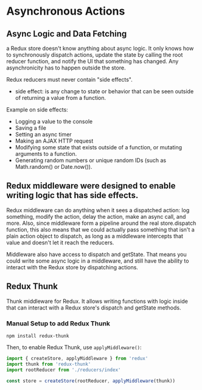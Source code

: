 # Asynchronous Actions

## Async Logic and Data Fetching
a Redux store doesn't know anything about async logic. It only knows how to synchronously dispatch actions, update the state by calling the root reducer function, and notify the UI that something has changed. Any asynchronicity has to happen outside the store.

Redux reducers must never contain "side effects". 
+ side effect: is any change to state or behavior that can be seen outside of returning a value from a function. 

Example on side effects:
+ Logging a value to the console
+ Saving a file
+ Setting an async timer
+ Making an AJAX HTTP request
+ Modifying some state that exists outside of a function, or mutating arguments to a function.
+ Generating random numbers or unique random IDs (such as Math.random() or Date.now()).

## Redux middleware were designed to enable writing logic that has side effects.

Redux middleware can do anything when it sees a dispatched action: log something, modify the action, delay the action, make an async call, and more. Also, since middleware form a pipeline around the real store.dispatch function, this also means that we could actually pass something that isn't a plain action object to dispatch, as long as a middleware intercepts that value and doesn't let it reach the reducers.

Middleware also have access to dispatch and getState. That means you could write some async logic in a middleware, and still have the ability to interact with the Redux store by dispatching actions.

## Redux Thunk
Thunk middleware for Redux. It allows writing functions with logic inside that can interact with a Redux store's dispatch and getState methods.

### Manual Setup to add Redux Thunk

`npm install redux-thunk`

Then, to enable Redux Thunk, use `applyMiddleware()`:


```js
import { createStore, applyMiddleware } from 'redux'
import thunk from 'redux-thunk'
import rootReducer from './reducers/index'

const store = createStore(rootReducer, applyMiddleware(thunk))
```

